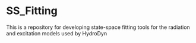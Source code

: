 # SS_Fitting

This is a repository for developing state-space fitting tools for the radiation and excitation models used by HydroDyn
